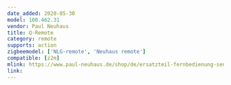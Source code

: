 ```yaml
---
date_added: 2020-05-30
model: 100.462.31
vendor: Paul Neuhaus 
title: Q-Remote
category: remote
supports: action
zigbeemodel: ['NLG-remote', 'Neuhaus remote']
compatible: [z2m]
mlink: https://www.paul-neuhaus.de/shop/de/ersatzteil-fernbedienung-sender-100-462-31.html
link: 
---
```

